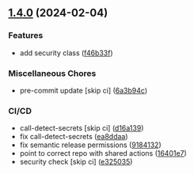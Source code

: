 ## [1.4.0](https://github.com/Mejtika/course-gda-java/compare/v1.3.0...v1.4.0) (2024-02-04)


### Features

* add security class ([f46b33f](https://github.com/Mejtika/course-gda-java/commit/f46b33f9cabbc5aaaa0ae9a804bb75ed847291c4))


### Miscellaneous Chores

* pre-commit update [skip ci] ([6a3b94c](https://github.com/Mejtika/course-gda-java/commit/6a3b94cb614870a8ff71c3eca89f731d1abd689b))


### CI/CD

* call-detect-secrets [skip ci] ([d16a139](https://github.com/Mejtika/course-gda-java/commit/d16a1394d2112b669093d89d6ebe9d74bd18d5ca))
* fix call-detect-secrets ([ea8ddaa](https://github.com/Mejtika/course-gda-java/commit/ea8ddaa8a564fc89bcde05c5b0e4102b7191bbbd))
* fix semantic release permissions ([9184132](https://github.com/Mejtika/course-gda-java/commit/91841329ceac7a9487b60cc492d9dc1b1148e9f4))
* point to correct repo with shared actions ([16401e7](https://github.com/Mejtika/course-gda-java/commit/16401e7dc2713f860dd5d37335fab36f39d788f3))
* security check [skip ci] ([e325035](https://github.com/Mejtika/course-gda-java/commit/e3250351a1645ffa5a5943526f6da9f13175f4ef))
